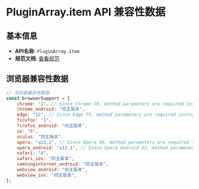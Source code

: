 # PluginArray.item API 兼容性数据

## 基本信息

- **API名称**: `PluginArray.item`
- **规范文档**: [查看规范](https://html.spec.whatwg.org/multipage/system-state.html#dom-pluginarray-item)

## 浏览器兼容性数据

```javascript
// 浏览器兼容性数据
const browserSupport = {
    chrome: "1", // Since Chrome 59, method parameters are required instead of optional.,
    chrome_android: "同主版本",
    edge: "12", // Since Edge 79, method parameters are required instead of optional.,
    firefox: "1",
    firefox_android: "同主版本",
    ie: "6",
    oculus: "同主版本",
    opera: "≤12.1", // Since Opera 46, method parameters are required instead of optional.,
    opera_android: "≤12.1", // Since Opera Android 43, method parameters are required instead of optional.,
    safari: "4",
    safari_ios: "同主版本",
    samsunginternet_android: "同主版本",
    webview_android: "同主版本",
    webview_ios: "同主版本",
};

```

